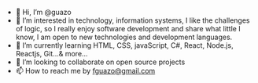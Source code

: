 - 👋 Hi, I’m @guazo
- 👀 I’m interested in technology, information systems, I like the challenges of logic, so I really enjoy software development and share what little I know, I am open to new technologies and development languages.
- 🌱 I’m currently learning HTML, CSS, javaScript, C#, React, Node.js, Reactjs, Git...& more...
- 💞️ I’m looking to collaborate on open source projects
- 📫 How to reach me by fguazo@gmail.com

<!---
guazo/guazo is a ✨ special ✨ repository because its `README.md` (this file) appears on your GitHub profile.
You can click the Preview link to take a look at your changes.
--->
